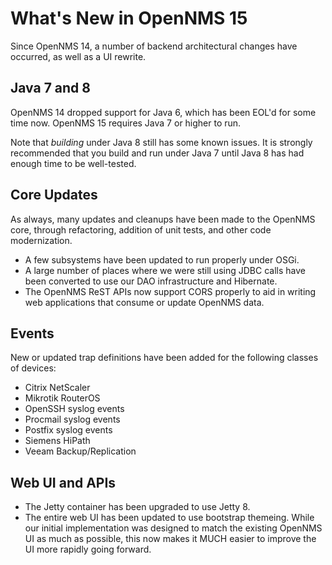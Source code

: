 What's New in OpenNMS 15
========================

Since OpenNMS 14, a number of backend architectural changes have occurred, as well as a
UI rewrite.

Java 7 and 8
------------

OpenNMS 14 dropped support for Java 6, which has been EOL'd for some time now.  OpenNMS 15
requires Java 7 or higher to run.

Note that *building* under Java 8 still has some known issues.  It is strongly recommended
that you build and run under Java 7 until Java 8 has had enough time to be well-tested.

Core Updates
------------

As always, many updates and cleanups have been made to the OpenNMS core, through refactoring,
addition of unit tests, and other code modernization.

* A few subsystems have been updated to run properly under OSGi.
* A large number of places where we were still using JDBC calls have been converted
  to use our DAO infrastructure and Hibernate.
* The OpenNMS ReST APIs now support CORS properly to aid in writing web applications that
  consume or update OpenNMS data.

Events
------

New or updated trap definitions have been added for the following classes of devices:

* Citrix NetScaler
* Mikrotik RouterOS
* OpenSSH syslog events
* Procmail syslog events
* Postfix syslog events
* Siemens HiPath
* Veeam Backup/Replication

Web UI and APIs
---------------

* The Jetty container has been upgraded to use Jetty 8.
* The entire web UI has been updated to use bootstrap themeing.  While our initial
  implementation was designed to match the existing OpenNMS UI as much as possible,
  this now makes it MUCH easier to improve the UI more rapidly going forward.


[GNU Affero General Public License 3.0]: http://www.gnu.org/licenses/agpl-3.0.html
[User Restriction Filters]: http://www.opennms.org/wiki/User_Restriction_Filters
[the Hardware Inventory wiki page]: http://www.opennms.org/wiki/Hardware_Inventory_Entity_MIB
